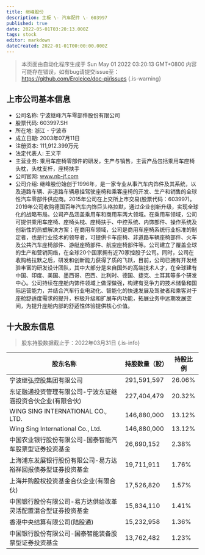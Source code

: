 ```yaml
---
title: 继峰股份
description: 主板 \- 汽车配件 \- 603997
published: true
date: 2022-05-01T03:20:13.000Z
tags: stock
editor: markdown
dateCreated: 2022-01-01T00:00:00.000Z
---
```


> 本页面由自动化程序生成于 Sun May 01 2022 03:20:13 GMT+0800
> 内容可能存在错误，如有bug请提交issue至：https://github.com/Eroleice/doc-pi/issues
{.is-warning}

## 上市公司基本信息
- 公司名称: 宁波继峰汽车零部件股份有限公司
- 股票代码: 603997.SH
- 所在地: 浙江 - 宁波市
- 成立日期: 2003年07月11日
- 注册资本: 111,912.399万元
- 法定代表人: 王义平
- 主营业务: 乘用车座椅零部件的研发，生产与销售，主营产品包括乘用车座椅头枕，头枕支杆，座椅扶手
- 公司官网: www.nb-jf.com
- 公司介绍: 继峰股份始创于1996年，是一家专业从事汽车内饰件及其系统，以及道路车辆、非道路车辆悬挂驾驶座椅和乘客座椅的开发、生产和销售的全球性汽车零部件供应商。2015年公司在上交所上市交易(股票代码：603997)。2019年公司收购德国百年汽车内饰巨头格拉默，通过企业创新升级，实现全球化的战略布局。公司产品涵盖乘用车和商用车两大领域。在乘用车领域，公司可提供乘用车座椅、座椅头枕、座椅扶手、中控系统、内饰部件、操作系统及创新性的热塑解决方案；在商用车领域，公司是商用车座椅系统行业标准的制定者，也是行业技术的领导者，可提供卡车座椅、非道路车辆座椅部件、火车及公共汽车座椅部件、游艇座椅部件、航空座椅部件等。公司建立了覆盖全球的生产和营销网络，在全球20个国家拥有近70家控股子公司。同时，公司在收购格拉默之后，研发和创新能力获得了质的飞跃，目前，公司已拥有开发经验丰富的研发设计团队，其中大部分是来自国外的高端技术人才，在全球建有中国、印度、美国、墨西哥、巴西、比利时、德国、捷克、土耳其等多个研发中心。公司持续在座舱内饰件领域上做深做强，构建有竞争力的技术储备和国际运营能力，并结合汽车行业电动化、智能化的快速发展及驾驶者和乘客对于座舱舒适度需求的提升，积极升级和扩展车内功能，拓展业务中远期发展空间，为提升座舱内部的舒适性体验提供核心价值。


## 十大股东信息
> 股东持股数据截止于：2022年03月31日
{.is-info}

| 股东名称 | 持股数量（股） | 持股比例 |
| --- | --- | --- |
| 宁波继弘控股集团有限公司 | 291,591,597 | 26.06% |
| 东证融通投资管理有限公司-宁波东证继涵投资合伙企业(有限合伙) | 227,404,479 | 20.32% |
| WING SING   INTERNATIONAL CO., LTD. | 146,880,000 | 13.12% |
| Wing Sing International Co., Ltd. | 146,880,000 | 13.12% |
| 中国农业银行股份有限公司-国泰智能汽车股票型证券投资基金 | 26,690,152 | 2.38% |
| 上海浦东发展银行股份有限公司-易方达裕祥回报债券型证券投资基金 | 19,711,911 | 1.76% |
| 上海并购股权投资基金合伙企业(有限合伙) | 17,526,820 | 1.57% |
| 中国银行股份有限公司-易方达供给改革灵活配置混合型证券投资基金 | 15,834,110 | 1.41% |
| 香港中央结算有限公司(陆股通) | 15,232,958 | 1.36% |
| 中国银行股份有限公司-国泰智能装备股票型证券投资基金 | 13,762,482 | 1.23% |




